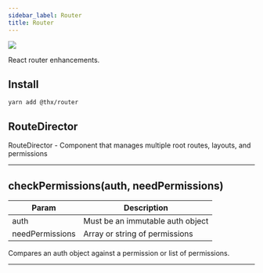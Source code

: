 ```yaml
---
sidebar_label: Router
title: Router
---
```


[![](/coverage/router.svg)](/coverage/router/lcov-report/index.html)

React router enhancements.

## Install
```
yarn add @thx/router
```
<a name="RouteDirector"></a>

## RouteDirector
RouteDirector - Component that manages multiple root routes, layouts, and permissions


* * *

<a name="checkPermissions"></a>

## checkPermissions(auth, needPermissions)

| Param | Description |
| --- | --- |
| auth | Must be an immutable auth object |
| needPermissions | Array or string of permissions |

Compares an auth object against a permission or list of permissions.


* * *

